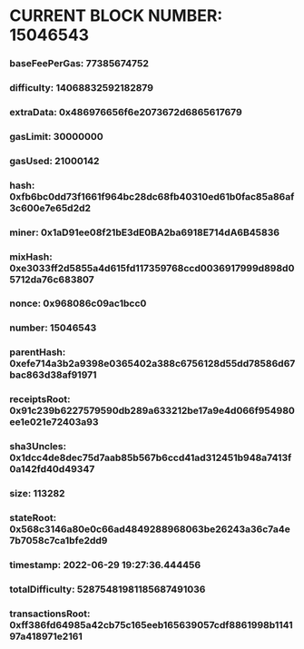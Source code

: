 # CURRENT BLOCK NUMBER: 15046543

### baseFeePerGas: 77385674752
### difficulty: 14068832592182879
### extraData: 0x486976656f6e2073672d6865617679
### gasLimit: 30000000
### gasUsed: 21000142
### hash: 0xfb6bc0dd73f1661f964bc28dc68fb40310ed61b0fac85a86af3c600e7e65d2d2
### miner: 0x1aD91ee08f21bE3dE0BA2ba6918E714dA6B45836
### mixHash: 0xe3033ff2d5855a4d615fd117359768ccd0036917999d898d05712da76c683807
### nonce: 0x968086c09ac1bcc0
### number: 15046543
### parentHash: 0xefe714a3b2a9398e0365402a388c6756128d55dd78586d67bac863d38af91971
### receiptsRoot: 0x91c239b6227579590db289a633212be17a9e4d066f954980ee1e021e72403a93
### sha3Uncles: 0x1dcc4de8dec75d7aab85b567b6ccd41ad312451b948a7413f0a142fd40d49347
### size: 113282
### stateRoot: 0x568c3146a80e0c66ad4849288968063be26243a36c7a4e7b7058c7ca1bfe2dd9
### timestamp: 2022-06-29 19:27:36.444456
### totalDifficulty: 52875481981185687491036
### transactionsRoot: 0xff386fd64985a42cb75c165eeb165639057cdf8861998b114197a418971e2161
